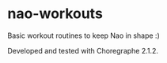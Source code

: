 # nao-workouts
Basic workout routines to keep Nao in shape :)

Developed and tested with Choregraphe 2.1.2.
